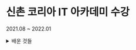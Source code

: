 # 신촌 코리아 IT 아카데미 수강
2021.08 ~ 2022.01

<details>
  <summary>배운 것들</summary>
  <ul>
    <li>JAVA</li>
    <li>DB - ORACLE, MYSQL</li>
    <li>HTML / CSS</li>
    <li>JavaScript / JQuery</li>
    <li>ajax / json</li>
    <li>JSP(MVC Pattern)</li>
    <li>Spring FrameWork - STS</li>
    <li>Android</li>
    <li>Jenkins</li>
  </ul>
</details>
